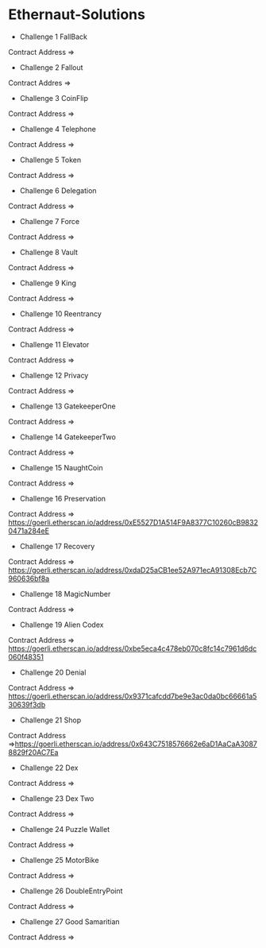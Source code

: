 # Ethernaut-Solutions

- Challenge 1 FallBack

Contract Address => 

- Challenge 2 Fallout

Contract Addres => 

- Challenge 3 CoinFlip

Contract Address => 

- Challenge 4 Telephone

Contract Address => 

- Challenge 5 Token

Contract Address => 

- Challenge 6 Delegation

Contract Address => 

- Challenge 7 Force

Contract Address => 

- Challenge 8 Vault

Contract Address => 

- Challenge 9 King

Contract Address => 

- Challenge 10 Reentrancy

Contract Address => 

- Challenge 11 Elevator

Contract Address => 

- Challenge 12 Privacy

Contract Address => 

- Challenge 13 GatekeeperOne

Contract Address => 

- Challenge 14 GatekeeperTwo

Contract Address => 

- Challenge 15 NaughtCoin

Contract Address => 

- Challenge 16 Preservation

Contract Address => https://goerli.etherscan.io/address/0xE5527D1A514F9A8377C10260cB98320471a284eE

- Challenge 17 Recovery

Contract Address => https://goerli.etherscan.io/address/0xdaD25aCB1ee52A971ecA91308Ecb7C960636bf8a

- Challenge 18 MagicNumber

Contract Address => 

- Challenge 19 Alien Codex

Contract Address => https://goerli.etherscan.io/address/0xbe5eca4c478eb070c8fc14c7961d6dc060f48351

- Challenge 20 Denial

Contract Address => https://goerli.etherscan.io/address/0x9371cafcdd7be9e3ac0da0bc66661a530639f3db

- Challenge 21 Shop

Contract Address =>https://goerli.etherscan.io/address/0x643C7518576662e6aD1AaCaA30878829f20AC7Ea

- Challenge 22 Dex

Contract Address => 

- Challenge 23 Dex Two

Contract Address => 

- Challenge 24 Puzzle Wallet

Contract Address => 

- Challenge 25 MotorBike

Contract Address => 

- Challenge 26 DoubleEntryPoint

Contract Address => 

- Challenge 27 Good Samaritian

Contract Address => 



